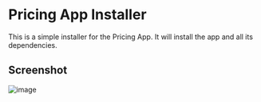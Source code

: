 # Pricing App Installer
This is a simple installer for the Pricing App. It will install the app and all its dependencies.
## Screenshot
![image](https://github.com/Mardens-Inc/Pricing-App-Installer/assets/5598099/9c2f42ef-3ba2-4179-83dd-c114c9123c2d)
